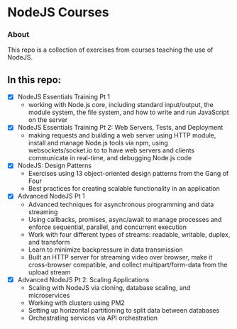 # NodeJS Courses

### About

This repo is a collection of exercises from courses teaching the use of NodeJS.

## In this repo:

- [x] NodeJS Essentials Training Pt 1
  - working with Node.js core, including standard input/output, the module system, the file system, and how to write and run JavaScript on the server
- [x] NodeJS Essentials Training Pt 2: Web Servers, Tests, and Deployment
  - making requests and building a web server using HTTP module, install and manage Node.js tools via npm, using websockets/socket.io to to have web servers and clients communicate in real-time, and debugging Node.js code
- [x] NodeJS: Design Patterns
  - Exercises using 13 object-oriented design patterns from the Gang of Four
  - Best practices for creating scalable functionality in an application
- [x] Advanced NodeJS Pt 1
  - Advanced techniques for asynchronous programming and data streaming
  - Using callbacks, promises, async/await to manage processes and enforce sequential, parallel, and concurrent execution
  - Work with four different types of streams: readable, writable, duplex, and transform
  - Learn to minimize backpressure in data transmission
  - Built an HTTP server for streaming video over browser, make it cross-browser compatible, and collect multipart/form-data from the upload stream
- [x] Advanced NodeJS Pt 2: Scaling Applications
  - Scaling with NodeJS via cloning, database scaling, and microservices
  - Working with clusters using PM2
  - Setting up horizontal partitioning to split data between databases
  - Orchestrating services via API orchestration
